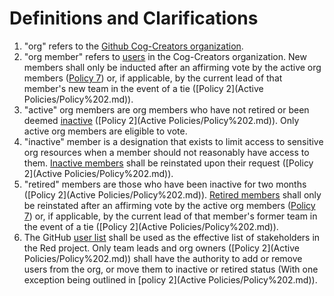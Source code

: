 # Definitions and Clarifications
1. "org" refers to the [Github Cog-Creators organization](https://github.com/Cog-Creators).
2. "org member" refers to [users](https://github.com/orgs/Cog-Creators/people) in the Cog-Creators organization. New members shall only be inducted after an affirming vote by the active org members ([Policy 7](Active%20Policies/Policy%207.md)) or, if applicable, by the current lead of that member's new team in the event of a tie ([Policy 2](Active Policies/Policy%202.md)).
3. "active" org members are org members who have not retired or been deemed [inactive](https://github.com/orgs/Cog-Creators/teams/inactive-org-members) ([Policy 2](Active Policies/Policy%202.md)). Only active org members are eligible to vote.
4. "inactive" member is a designation that exists to limit access to sensitive org resources when a member should not reasonably have access to them. [Inactive members](https://github.com/orgs/Cog-Creators/teams/inactive-org-members) shall be reinstated upon their request ([Policy 2](Active Policies/Policy%202.md)).
5. "retired" members are those who have been inactive for two months ([Policy 2](Active Policies/Policy%202.md)). [Retired members](https://github.com/orgs/Cog-Creators/teams/retired-org-members) shall only be reinstated after an affirming vote by the active org members ([Policy 7](Active%20Policies/Policy%207.md)) or, if applicable, by the current lead of that member's former team in the event of a tie ([Policy 2](Active Policies/Policy%202.md)).
6. The GitHub [user list](https://github.com/orgs/Cog-Creators/people) shall be used as the effective list of stakeholders in the Red project. Only team leads and org owners ([Policy 2](Active Policies/Policy%202.md)) shall have the authority to add or remove users from the org, or move them to inactive or retired status (With one exception being outlined in [policy 2](Active Policies/Policy%202.md)).
